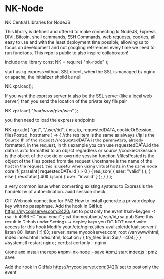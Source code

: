 # NK-Node
NK Central Libraries for NodeJS

This library is defined and offered to make connecting to NodeJS, Express, DIVI, Bitcoin, shell commands, SSH Commands, web requests, cookies, all easy to use and with the least deployment time possible, allowing us to focus on development and not googling references every time we need to run functions. This repo is public to also inspire collaboraton!

include the library
const NK = require( "nk-node" );




start using express 
without SSL direct, when the SSL is managed by nginx or apache, the initializer shoild be null

NK.xpr.load();

If you want the express server to also be the SSL server (like a local web server) than you send the location of the private key file pair

NK.xpr.load( "/var/www/pks/web" );

you then need to load the express endpoints  

NK.xpr.add( "get", "/user/:id", ( res, ip, requestedDATA, cookieOrSession, filesPosted, hostname ) => {
//the res item is the same as always
//ip is the Source IP of the request
//requestedDATA is the paramaters, already formatted, in the request, in this example you can use requestedDATA.id the data is auto formatted to an object regardless or source
//cookieOrSession is the object of the cookie or override session function
//filesPosted is the object of the files posted from the request
//hostname is the name of the host in the request. this is useful when using virtual hosts in the same node core
if( parseInt( requestedDATA.id ) > 0 ) {
res.json( { user: "valid" } );
} else {
res.status( 400 ).json( { user: "invalid" } );
}
} );

a very common issue when converting existing systems to Express is the handelomv of authentication. 
aadd session check

GIT Webhook connection for PM2
How to install
	generate a private deploy key with no passphrase.
	Add the hook in GitHub https://mycoolserver.com:3420/ set to post only the event
#ssh-keygen -t rsa -b 4096 -C "your email" ; cat /home/ubuntu/.ssh/id_rsa.pub
	Save this result in Github under Settings -> deploy keys you DO NOT need write access for this hook
	Modify your /etc/nginx/sites-available/defualt
		server {
			listen 80;
			listen [::]:80;
			server_name mycoolserver.com;
			root /var/www/html;
			index index.html index.html;
			location / { try_files $uri $uri/ =404; }
		}
#systemctl restart nginx ; certbot certonly --nginx

Clone and install the repo
#npm i nk-node --save
#pm2 start index.js ; pm2 save


Add the hook in GitHub https://mycoolserver.com:3420/ set to post only the event

